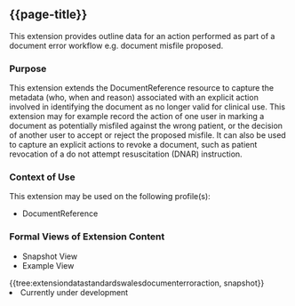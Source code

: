 <div class="warning"><span class="ImplementWarn"></span></div>

## {{page-title}}
This extension provides outline data for an action performed as part of a document error workflow e.g. document misfile proposed.

### Purpose
This extension extends the DocumentReference resource to capture the metadata (who, when and reason) associated with an explicit action involved in identifying the document as no longer valid for clinical use.  This extension may for example record the action of one user in marking a document as potentially misfiled against the wrong patient, or the decision of another user to accept or reject the proposed misfile. It can also be used to capture an explicit actions to revoke a document, such as patient revocation of a do not attempt resuscitation (DNAR) instruction.

### Context of Use
This extension may be used on the following profile(s):
- DocumentReference

### Formal Views of Extension Content
<div class="tab-wrap">
  <ul class="tab-head">
    <li class="tablink tab-active" onclick="openCity(this,'tabsnap')" data-target="tabsnap">
      Snapshot View
    </li>
    <li class="tablink" onclick="openCity(this,'tabeg')" data-target="tabeg">
      Example View
    </li>
  </ul>
  <div class="tab-main">
    <div id="tabsnap" class="tabcontent active">      
      {{tree:extensiondatastandardswalesdocumenterroraction, snapshot}}
    </div>
    <div id="tabeg" class="tabcontent">
      <list>
         <li>Currently under development</li>
      </list>
    </div>
  </div>
</div>